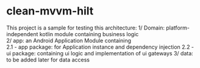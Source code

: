 # clean-mvvm-hilt
This project is a sample for testing this architecture:
1/ Domain: platform-independent kotlin module containing business logic  
2/ app: an Android Application Module containing  
2.1 - app package: for Application instance and dependency injection
2.2 - ui package: containing ui logic and implementation of ui gateways
3/ data: to be added later for data access